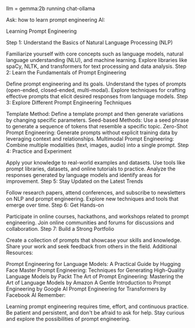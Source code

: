 llm = gemma:2b
running chat-ollama 

Ask: how to learn prompt engineering
AI: 

Learning Prompt Engineering

Step 1: Understand the Basics of Natural Language Processing (NLP)

Familiarize yourself with core concepts such as language models, natural language understanding (NLU), and machine learning.
Explore libraries like spaCy, NLTK, and transformers for text processing and data analysis.
Step 2: Learn the Fundamentals of Prompt Engineering

Define prompt engineering and its goals.
Understand the types of prompts (open-ended, closed-ended, multi-modal).
Explore techniques for crafting effective prompts that elicit desired responses from language models.
Step 3: Explore Different Prompt Engineering Techniques

Template Method: Define a template prompt and then generate variations by changing specific parameters.
Seed-based Methods: Use a seed phrase to generate a sequence of tokens that resemble a specific topic.
Zero-Shot Prompt Engineering: Generate prompts without explicit training data by leveraging context and relationships.
Multimodal Prompt Engineering: Combine multiple modalities (text, images, audio) into a single prompt.
Step 4: Practice and Experiment

Apply your knowledge to real-world examples and datasets.
Use tools like prompt libraries, datasets, and online tutorials to practice.
Analyze the responses generated by language models and identify areas for improvement.
Step 5: Stay Updated on the Latest Trends

Follow research papers, attend conferences, and subscribe to newsletters on NLP and prompt engineering.
Explore new techniques and tools that emerge over time.
Step 6: Get Hands-on

Participate in online courses, hackathons, and workshops related to prompt engineering.
Join online communities and forums for discussions and collaboration.
Step 7: Build a Strong Portfolio

Create a collection of prompts that showcase your skills and knowledge.
Share your work and seek feedback from others in the field.
Additional Resources:

Prompt Engineering for Language Models: A Practical Guide by Hugging Face
Master Prompt Engineering: Techniques for Generating High-Quality Language Models by Packt
The Art of Prompt Engineering: Mastering the Art of Language Models by Amazon
A Gentle Introduction to Prompt Engineering by Google AI
Prompt Engineering for Transformers by Facebook AI
Remember:

Learning prompt engineering requires time, effort, and continuous practice.
Be patient and persistent, and don't be afraid to ask for help.
Stay curious and explore the possibilities of prompt engineering.